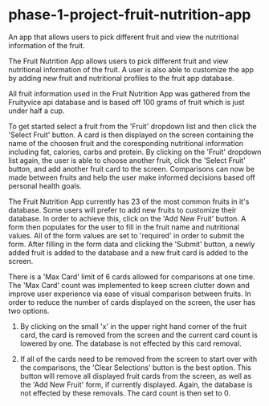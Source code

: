 # phase-1-project-fruit-nutrition-app
An app that allows users to pick different fruit and view the nutritional information of the fruit.

The Fruit Nutrition App allows users to pick different fruit and view nutritional information of the fruit.
A user is also able to customize the app by adding new fruit and nutritional profiles to the fruit app
database.

All fruit information used in the Fruit Nutrition App was gathered from the Fruityvice api database and
is based off 100 grams of fruit which is just under half a cup.


To get started select a fruit from the 'Fruit' dropdown list and then click the 'Select Fruit' button.
A card is then displayed on the screen containing the name of the choosen fruit and the coresponding
nutritional information including fat, calories, carbs and protein.  By clicking on the 'Fruit' dropdown 
list again, the user is able to choose another fruit, click the 'Select Fruit' button, and add another 
fruit card to the screen.  Comparisons can now be made between fruits and help the user make informed 
decisions based off personal health goals.  


The Fruit Nutrition App currently has 23 of the most common fruits in it's database.  Some users will 
prefer to add new fruits to customize their database.  In order to achieve this, click on the 'Add New
Fruit' button.  A form then populates for the user to fill in the fruit name and nutritional values. All
of the form values are set to 'required' in order to submit the form.  After filling in the form data and
clicking the 'Submit' button, a newly added fruit is added to the database and a new fruit card is added
to the screen.  


There is a 'Max Card' limit of 6 cards allowed for comparisons at one time.  The 'Max Card' count was 
implemented to keep screen clutter down and improve user experience via ease of visual comparison between 
fruits.  In order to reduce the number of cards displayed on the screen, the user has two options.  

1. By clicking on the small 'x' in the upper right hand corner of the fruit card, the card is removed from the screen and the current card count is lowered by one.  The database is not effected by this card
removal.  

2. If all of the cards need to be removed from the screen to start over with the comparisons, the 'Clear 
Selections' button is the best option. This button will remove all displayed fruit cards from the screen, 
as well as the 'Add New Fruit' form, if currently displayed.  Again, the database is not effected by these
removals.  The card count is then set to 0.